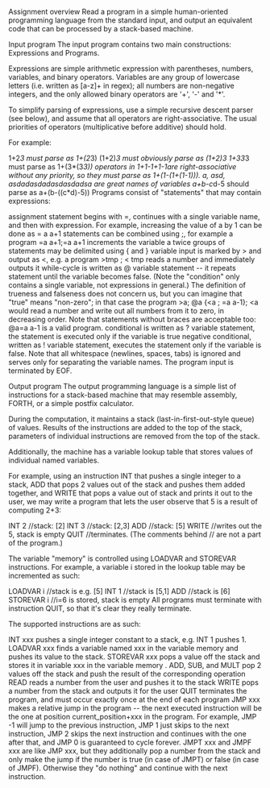 Assignment overview
Read a program in a simple human-oriented programming language from the standard input, and output an equivalent code that can be processed by a stack-based machine.

Input program
The input program contains two main constructions: Expressions and Programs.

Expressions are simple arithmetic expression with parentheses, numbers, variables, and binary operators. Variables are any group of lowercase letters (i.e. written as [a-z]+ in regex); all numbers are non-negative integers, and the only allowed binary operators are '+', '-' and '*'.

To simplify parsing of expressions, use a simple recursive descent parser (see below), and assume that all operators are right-associative. The usual priorities of operators (multiplicative before additive) should hold.

For example:

1+2*3 must parse as 1+(2*3)
(1+2)*3 must obviously parse as (1+2)*3
1+3*3*3 must parse as 1+(3*(3*3))
operators in 1+1-1+1-1are right-associative without any priority, so they must parse as 1+(1-(1+(1-1))).
a, asd, asdadasdadasdasdadsa are great names of variables
a+b-c*d-5 should parse as a+(b-((c*d)-5))
Programs consist of "statements" that may contain expressions:

assignment statement begins with =, continues with a single variable name, and then with expression. For example, increasing the value of a by 1 can be done as = a a+1
statements can be combined using ;, for example a program =a a+1;=a a+1 increments the variable a twice
groups of statements may be delimited using { and }
variable input is marked by > and output as <, e.g. a program >tmp ; < tmp reads a number and immediately outputs it
while-cycle is written as @ variable statement -- it repeats statement until the variable becomes false. (Note the "condition" only contains a single variable, not expressions in general.) The definition of trueness and falseness does not concern us, but you can imagine that "true" means "non-zero"; in that case the program >a; @a {<a ; =a a-1}; <a would read a number and write out all numbers from it to zero, in decreasing order. Note that statements without braces are acceptable too: @a=a a-1 is a valid program.
conditional is written as ? variable statement, the statement is executed only if the variable is true
negative conditional, written as ! variable statement, executes the statement only if the variable is false.
Note that all whitespace (newlines, spaces, tabs) is ignored and serves only for separating the variable names. The program input is terminated by EOF.

Output program
The output programming language is a simple list of instructions for a stack-based machine that may resemble assembly, FORTH, or a simple postfix calculator.

During the computation, it maintains a stack (last-in-first-out-style queue) of values. Results of the instructions are added to the top of the stack, parameters of individual instructions are removed from the top of the stack.

Additionally, the machine has a variable lookup table that stores values of individual named variables.

For example, using an instruction INT that pushes a single integer to a stack, ADD that pops 2 values out of the stack and pushes them added together, and WRITE that pops a value out of stack and prints it out to the user, we may write a program that lets the user observe that 5 is a result of computing 2+3:

INT 2              //stack: [2]
INT 3              //stack: [2,3]
ADD                //stack: [5]
WRITE              //writes out the 5, stack is empty
QUIT               //terminates.
(The comments behind // are not a part of the program.)

The variable "memory" is controlled using LOADVAR and STOREVAR instructions. For example, a variable i stored in the lookup table may be incremented as such:

LOADVAR i           //stack is e.g. [5]
INT 1               //stack is [5,1]
ADD                 //stack is [6]
STOREVAR i          //i=6 is stored, stack is empty
All programs must terminate with instruction QUIT, so that it's clear they really terminate.

The supported instructions are as such:

INT xxx pushes a single integer constant to a stack, e.g. INT 1 pushes 1.
LOADVAR xxx finds a variable named xxx in the variable memory and pushes its value to the stack.
STOREVAR xxx pops a value off the stack and stores it in variable xxx in the variable memory .
ADD, SUB, and MULT pop 2 values off the stack and push the result of the corresponding operation
READ reads a number from the user and pushes it to the stack
WRITE pops a number from the stack and outputs it for the user
QUIT terminates the program, and must occur exactly once at the end of each program
JMP xxx makes a relative jump in the program -- the next executed instruction will be the one at position current_position+xxx in the program. For example, JMP -1 will jump to the previous instruction, JMP 1 just skips to the next instruction, JMP 2 skips the next instruction and continues with the one after that, and JMP 0 is guaranteed to cycle forever.
JMPT xxx and JMPF xxx are like JMP xxx, but they additionally pop a number from the stack and only make the jump if the number is true (in case of JMPT) or false (in case of JMPF). Otherwise they "do nothing" and continue with the next instruction.
